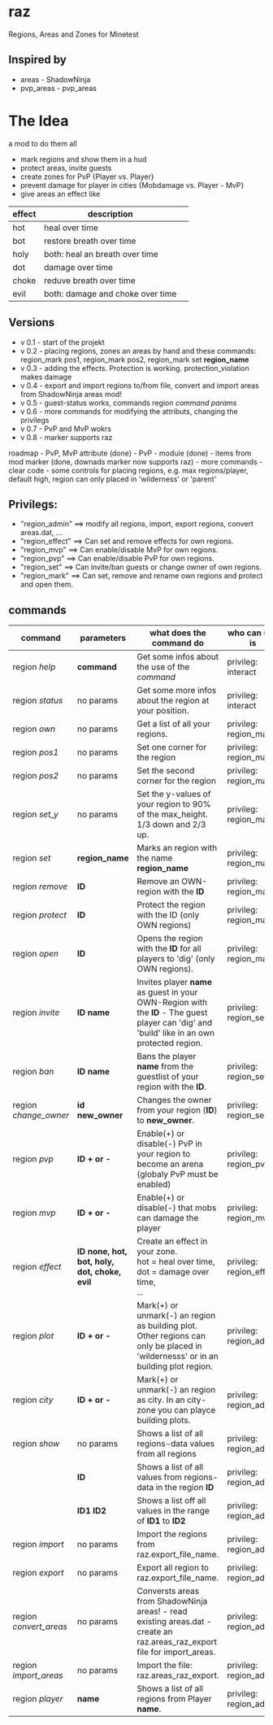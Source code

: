 # raz
Regions, Areas and Zones for Minetest

## Inspired by 
+ areas - ShadowNinja
+ pvp_areas - pvp_areas

# The Idea
a mod to do them all
- mark regions and show them in a hud
- protect areas, invite guests 
- create zones for PvP {Player vs. Player}
- prevent damage for player in cities {Mobdamage vs. Player - MvP}
- give areas an effect like 

|effect| description | |
|-----|-----|-----|
hot| heal over time
bot | restore breath over time
holy | both: heal an breath over time 
dot| damage over time
choke | reduve breath over time
evil | both: damage and choke over time

## Versions
- v 0.1 - start of the projekt
- v 0.2	- placing regions, zones an areas by hand and these commands: region_mark pos1, region_mark pos2, region_mark set **region_name**
- v 0.3 - adding the effects. Protection is working. protection_violation makes damage
- v 0.4 - export and import regions to/from file, convert and import areas from ShadowNinja areas mod!
- v 0.5	- guest-status works, commands region *command* *params* 
- v 0.6 - more commands for modifying the attributs, changing the privilegs
- v 0.7 - PvP and MvP wokrs
- v 0.8 - marker supports raz

roadmap
	- PvP, MvP attribute (done)
	- PvP - module (done)
	- items from mod marker (done, downads marker now supports raz)
	- more commands
	- clear code
	- some controls for placing regions, e.g. max regions/player, default high, region can only placed in 'wilderness' or 'parent'

## Privilegs:
+ "region_admin" ==> modify all regions, import, export regions, convert areas.dat, ...
+ "region_effect" ==> Can set and remove effects for own regions.
+ "region_mvp" ==> Can enable/disable MvP for own regions.
+ "region_pvp" ==> Can enable/disable PvP for own regions.
+ "region_set" ==> Can invite/ban guests or change owner of own regions.
+ "region_mark" ==> Can set, remove and rename own regions and protect and open them.

## commands

|command|parameters|what does the command do|who can use is
|------|------|-------|-------| 
region *help* | **command** | Get some infos about the use of the *command* | privileg: interact
region *status* | no params | Get some more infos about the region at your position. | privileg: interact
region *own* | no params | Get a list of all your regions. | privileg: region_mark
region *pos1* | no params |	Set one corner for the region |  privileg: region_mark
region *pos2* | no params |	Set the second corner for the region |  privileg: region_mark
region *set_y* | no params | Set the y-values of your region to 90% of the max_height. 1/3 down and 2/3 up. |  privileg: region_mark
region *set*  | **region_name**| Marks an region with the name **region_name** | privileg: region_mark
region *remove* | **ID** | Remove an OWN-region with the **ID** | privileg: region_mark
region *protect* | **ID**| Protect the region with the ID (only OWN regions) | privileg: region_mark
region *open* | **ID** | Opens the region with the **ID** for all players to 'dig' (only OWN regions).| privileg: region_mark
region *invite* | **ID** **name** | Invites player **name** as guest in your OWN-Region with the **ID** - The guest player can 'dig' and 'build' like in an own protected region.| privileg: region_set
region *ban* | **ID** **name** | Bans the player **name** from the guestlist of your region with the **ID**.| privileg: region_set
region *change_owner* | **id** **new_owner** | Changes the owner from your region (**ID**) to **new_owner**.| privileg: region_set
region *pvp* | **ID** **+ or -** | Enable(+) or disable(-) PvP in your region to become an arena (globaly PvP must be enabled) | privileg: region_pvp
region *mvp* |  **ID** **+ or -** | Enable(+) or disable(-) that mobs can damage the player | privileg: region_mvp
region *effect* |**ID** **none, hot, bot, holy, dot, choke, evil** | Create an effect in your zone.<br> hot = heal over time,<br> dot = damage over time,<br>...|privileg: region_effect
region *plot* | **ID** **+ or -**  | Mark(+) or unmark(-) an region as building plot. Other regions can only be placed in 'wildernesss' or in an building plot region. | privileg: region_admin
region *city* | **ID** **+ or -**  | Mark(+) or unmark(-) an region as city. In an city-zone you can playce building plots. | privileg: region_admin
region *show* | no params | Shows a list of all regions-data values from all regions | privileg: region_admin
|	| **ID** | Shows a list of all values from regions-data in the region **ID** | privileg: region_admin
|	| **ID1** **ID2** | Shows a list off all values in the range of **ID1** to **ID2** | privileg: region_admin 
region *import* | no params| Import the regions from raz.export_file_name. | privileg: region_admin 
region *export* |  no params| Export all region to raz.export_file_name.| privileg: region_admin 
region *convert_areas* |  no params| Conversts areas from ShadowNinja areas! - read existing areas.dat - create an raz.areas_raz_export file for import_areas.| privileg: region_admin 
region *import_areas* |  no params| Import the file: raz.areas_raz_export.| privileg: region_admin 
region *player* | **name** | Shows a list of all regions from  Player **name**.| privileg: region_admin




